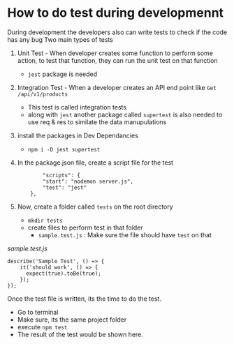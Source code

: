 # How to do test during developmennt

During development the developers also can write tests to check if the code has any bug
Two main types of tests
1. Unit Test - When developer creates some function to perform some action, to test that function, they can run the unit test on that function
    - `jest` package is needed
2. Integration Test - When a developer creates an API end point like `Get /api/v1/products` 
    - This test is called integration tests
    - along with `jest` another package called `supertest` is also needed to use req & res to similate the data manupulations


1. install the packages in Dev Dependancies
    - `npm i -D jest supertest`
2. In the package.json file, create a script file for the test
    ```
            "scripts": {
            "start": "nodemon server.js",
            "test": "jest"
        },
    ```
3. Now, create a folder called `tests` on the root directory
    - `mkdir tests`
    - create files to perform test in that folder
        - `sample.test.js` : Make sure the file should have `test` on that

*sample.test.js*
```
describe('Sample Test', () => {
    it('should work', () => {
      expect(true).toBe(true);
    });
});
```

Once the test file is written, its the time to do the test.
- Go to terminal 
- Make sure, its the same project folder
- execute `npm test`
- The result of the test would be shown here.

